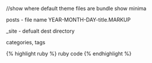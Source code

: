 //show where default theme files are
bundle show minima

posts - file name YEAR-MONTH-DAY-title.MARKUP

_site - defualt dest directory

categories, tags

{% highlight ruby %}
ruby code
{% endhighlight %}